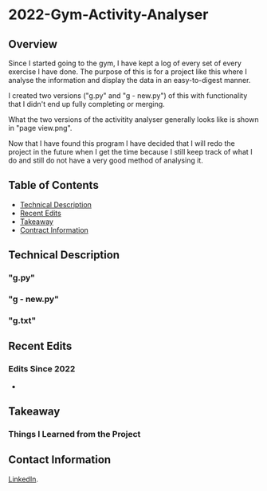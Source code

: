 # 2022-Gym-Activity-Analyser
## Overview

Since I started going to the gym, I have kept a log of every set of every exercise I have done. The purpose of this is for a project like this where I analyse the information and display the data in an easy-to-digest manner.

I created two versions ("g.py" and "g - new.py") of this with functionality that I didn't end up fully completing or merging.

What the two versions of the activitity analyser generally looks like is shown in "page view.png".

Now that I have found this program I have decided that I will redo the project in the future when I get the time because I still keep track of what I do and still do not have a very good method of analysing it.

## Table of Contents

- [Technical Description](#technical-description)
- [Recent Edits](#recent-edits)
- [Takeaway](#takeaway)
- [Contract Information](#contact-information)

## Technical Description

### "g.py"

### "g - new.py"

### "g.txt"

## Recent Edits
### Edits Since 2022

- 

## Takeaway
### Things I Learned from the Project

## Contact Information
[LinkedIn](<https://www.linkedin.com/in/oliver-rylance-9bbb7a221/>).
